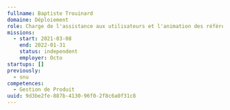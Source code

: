 ```yaml
---
fullname: Baptiste Trouinard
domaine: Déploiement
role: Charge de l'assistance aux utilisateurs et l'animation des référents départementaux
missions:
  - start: 2021-03-08
    end: 2022-01-31
    status: independent
    employer: Octo
startups: []
previously:
  - snu
competences:
  - Gestion de Produit
uuid: 9d3be2fe-887b-4130-96f0-2f8c6a0f31c8
---
```

